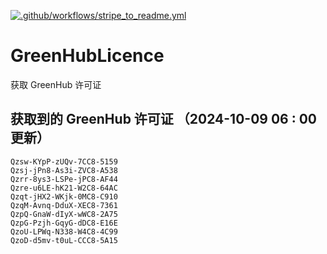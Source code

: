 [![.github/workflows/stripe_to_readme.yml](https://github.com/zjx-kimi/GreenHubLicence/actions/workflows/stripe_to_readme.yml/badge.svg)](https://github.com/zjx-kimi/GreenHubLicence/actions/workflows/stripe_to_readme.yml)
# GreenHubLicence
获取 GreenHub 许可证
## 获取到的 GreenHub 许可证 （2024-10-09 06 : 00 更新）
```
Qzsw-KYpP-zUQv-7CC8-5159
Qzsj-jPn8-As3i-ZVC8-A538
Qzrr-8ys3-LSPe-jPC8-AF44
Qzre-u6LE-hK21-W2C8-64AC
Qzqt-jHX2-WKjk-0MC8-C910
QzqM-Avnq-DduX-XEC8-7361
QzpQ-GnaW-dIyX-wWC8-2A75
QzpG-Pzjh-GqyG-dDC8-E16E
QzoU-LPWq-N338-W4C8-4C99
QzoD-d5mv-t0uL-CCC8-5A15
```
